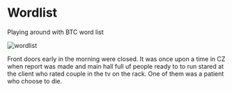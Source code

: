 # Wordlist
Playing around with BTC word list

![wordlist](https://user-images.githubusercontent.com/47132583/159722623-cb2f5139-288b-4905-bf25-a2a8655ffe97.png)

Front doors early in the morning were closed. It was once upon a time in CZ when report was made and main hall full uf people ready to to run stared at the client who rated couple in the tv on the rack. One of them was a patient who choose to die.
